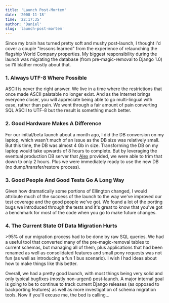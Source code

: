 ```yaml
---
title: 'Launch Post-Mortem'
date: '2008-11-18'
time: '22:17:35'
author: 'Daniel'
slug: 'launch-post-mortem'
---
```


<p>Since my brain has turned pretty soft and mushy post-launch, I thought I'd cover a couple "lessons learned" from the experience of relaunching the flagship World Company properties. My biggest responsibility during the launch was migrating the database (from pre-magic-removal to Django 1.0) so I'll blather mostly about that.</p>

<h3>1. Always UTF-8 Where Possible</h3>

<p>ASCII is never the right answer. We live in a time where the restrictions that once made ASCII palatable no longer exist. And as the Internet brings everyone closer, you will appreciate being able to go multi-lingual with ease, rather than pain. We went through a fair amount of pain converting SQL ASCII to UTF-8 but the result is something much better.</p>

<h3>2. Good Hardware Makes A Difference</h3>

<p>For our initial/beta launch about a month ago, I did the DB conversion on my laptop, which wasn't much of an issue as the DB size was relatively small. But this time, the DB was almost 4 Gb in size. Transforming the DB on my laptop would take upwards of 8 hours to complete. But by leveraging the eventual production DB server that <a href="http://8bitb.us/">Alex</a> provided, we were able to trim that down to only 2 hours. Plus we were immediately ready to use the new DB (no dump/transfer/restore process).</p>

<h3>3. Good People And Good Tests Go A Long Way</h3>

<p>Given how dramatically some portions of Ellington changed, I would attribute much of the success of the launch to the way we've improved our test coverage and the good people we've got. We found a lot of the porting bugs we introduced through the tests and it's great to know that you've got a benchmark for most of the code when you go to make future changes.</p>

<h3>4. The Current State Of Data Migration Hurts</h3>

<p>&gt;95% of our migration process had to be done by raw SQL queries. We had a useful tool that converted many of the pre-magic-removal tables to current schemas, but managing all of them, plus applications that had been renamed as well as consolidated features and small pony requests was not fun (as well as introducing a fun 1 bus scenario). I wish I had ideas about how to make things like this better.</p>

<p>Overall, we had a pretty good launch, with most things being very solid and only typical bugfixes (mostly non-urgent) post-launch. A major internal goal is going to be to continue to track current Django releases (as opposed to backporting features) as well as more investigation of schema migration tools. Now if you'll excuse me, the bed is calling...</p>
